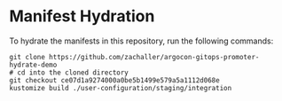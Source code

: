 # Manifest Hydration

To hydrate the manifests in this repository, run the following commands:

```shell
git clone https://github.com/zachaller/argocon-gitops-promoter-hydrate-demo
# cd into the cloned directory
git checkout ce07d1a9274000a0be5b1499e579a5a1112d068e
kustomize build ./user-configuration/staging/integration
```
